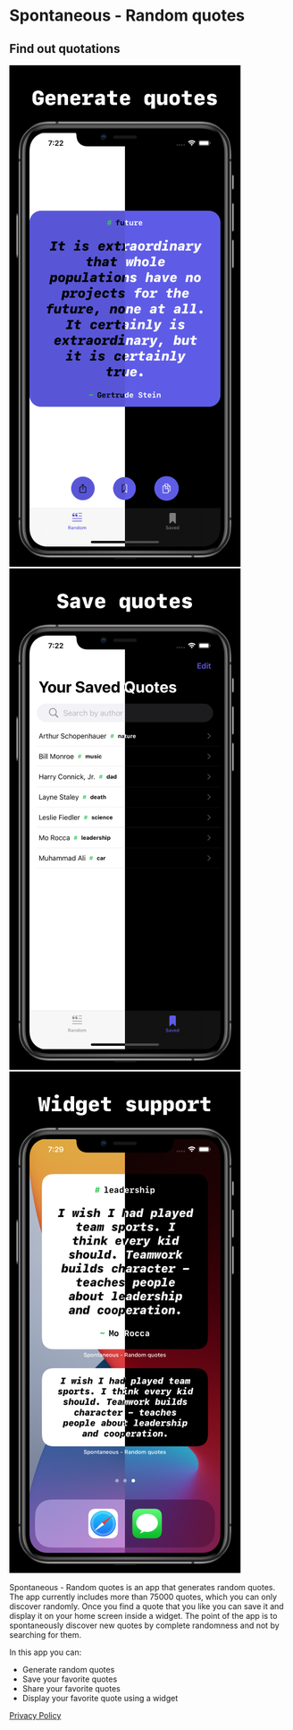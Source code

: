 # Spontaneous - Random quotes
## Find out quotations

![1|207×448](https://github.com/FranicevicNikola/DiscoverRandomQuotes/blob/main/Generate%20quotesiPhone%2011%20Pro%20Max.png)
![2|414×896,20%](https://github.com/FranicevicNikola/DiscoverRandomQuotes/blob/main/Save%20quotesiPhone%2011%20Pro%20Max.png)
![3|414×896,20%](https://github.com/FranicevicNikola/DiscoverRandomQuotes/blob/main/WidgetiPhone%2011%20Pro%20Max.png)

Spontaneous - Random quotes is an app that generates random quotes. The app currently includes more than 75000 quotes, which you can only discover randomly. Once you find a quote that you like you can save it and display it on your home screen inside a widget. The point of the app is to spontaneously discover new quotes by complete randomness and not by searching for them.

In this app you can:

* Generate random quotes
* Save your favorite quotes
* Share your favorite quotes
* Display your favorite quote using a widget


[Privacy Policy](privacyPolicy.md)
